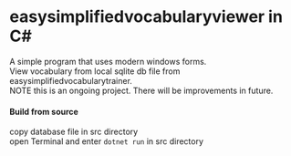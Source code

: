 # easysimplifiedvocabularyviewer in C#

A simple program that uses modern windows forms.<br>
View vocabulary from local sqlite db file from easysimplifiedvocabularytrainer.
<br>
NOTE this is an ongoing project. There will be improvements in future.

#### Build from source
copy database file in src directory<br>
open Terminal and enter `dotnet run` in src directory
